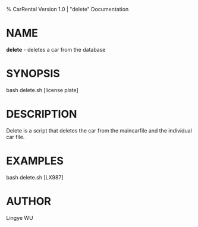 % CarRental Version 1.0 |  "delete" Documentation

NAME
=====

**delete** - deletes a car from the database

SYNOPSIS
==========
bash delete.sh [license plate] 

DESCRIPTION
============

Delete is a script that deletes the car from the maincarfile and the individual car file.

EXAMPLES
========

bash delete.sh [LX987]

AUTHOR
=======

Lingye WU

